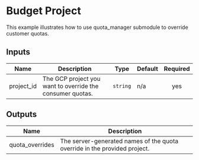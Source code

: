 # Budget Project

This example illustrates how to use quota_manager submodule to override customer quotas.

<!-- BEGINNING OF PRE-COMMIT-TERRAFORM DOCS HOOK -->
## Inputs

| Name | Description | Type | Default | Required |
|------|-------------|------|---------|:--------:|
| project\_id | The GCP project you want to override the consumer quotas. | `string` | n/a | yes |

## Outputs

| Name | Description |
|------|-------------|
| quota\_overrides | The server-generated names of the quota override in the provided project. |

<!-- END OF PRE-COMMIT-TERRAFORM DOCS HOOK -->
